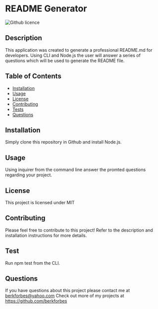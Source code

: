 # README Generator
  ![Github licence](https://img.shields.io/badge/license-MIT-blue.svg)
  
  ## Description
  This application was created to generate a professional README.md for developers. Using CLI and Node.js the user will answer a series of questions which will be used to generate the README file.

  ## Table of Contents
  - [Installation](#installation)
  - [Usage](#usage)
  - [License](#license)
  - [Contributing](#contributions)
  - [Tests](#tests)
  - [Questions](#questions)

  ## Installation
  Simply clone this repository in Github and install Node.js.

  ## Usage
  Using inquirer from the command line answer the promted questions regarding your project.

  ## License
  This project is licensed under MIT

  ## Contributing
  Please feel free to contribute to this project! Refer to the description and installation instructions for more details.

  ## Test
  Run npm test from the CLI.

  ## Questions
  If you have questions about this project please contact me at berkforbes@yahoo.com
  Check out more of my projects at https://github.com/berkforbes
  